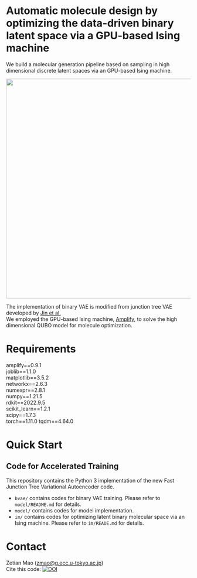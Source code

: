 # Automatic molecule design by optimizing the data-driven binary latent space via a GPU-based Ising machine

We build a molecular generation pipeline based on sampling in high dimensional discrete latent spaces via an GPU-based Ising machine.

<img src="https://github.com/tsudalab/bVAE-IM/blob/main/overview.png" width="600">

The implementation of binary VAE is modified from junction tree VAE developed by [Jin et al.](https://github.com/wengong-jin/icml18-jtnn)  
We employed the GPU-based Ising machine, [Amplify](https://amplify.fixstars.com/en/), to solve the high dimensional QUBO model for molecule optimization.

# Requirements
amplify==0.9.1  
joblib==1.1.0  
matplotlib==3.5.2  
networkx==2.6.3  
numexpr==2.8.1  
numpy==1.21.5  
rdkit==2022.9.5  
scikit_learn==1.2.1  
scipy==1.7.3  
torch==1.11.0
tqdm==4.64.0

# Quick Start

## Code for Accelerated Training
This repository contains the Python 3 implementation of the new Fast Junction Tree Variational Autoencoder code.

* `bvae/` contains codes for binary VAE training. Please refer to `model/README.md` for details.
* `model/` contains codes for model implementation.
* `im/` contains codes for optimizing latent binary molecular space via an Ising machine. Please refer to `im/READE.md` for details.

# Contact
Zetian Mao (zmao@g.ecc.u-tokyo.ac.jp)  
Cite this code: [![DOI](https://zenodo.org/badge/608057945.svg)](https://zenodo.org/badge/latestdoi/608057945)
